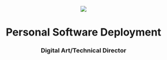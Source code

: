 <div align="center">
  <img src="https://w.wallhaven.cc/full/39/wallhaven-399z3d.jpg"/>
  <h1 align="center">Personal Software Deployment</h1>
  <h3 align="center">Digital Art/Technical Director</h3>
</div>
